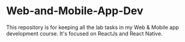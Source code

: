 # Web-and-Mobile-App-Dev
This repository is for keeping all the lab tasks in my Web & Mobile app development course. It's focused on ReactJs and React Native.
